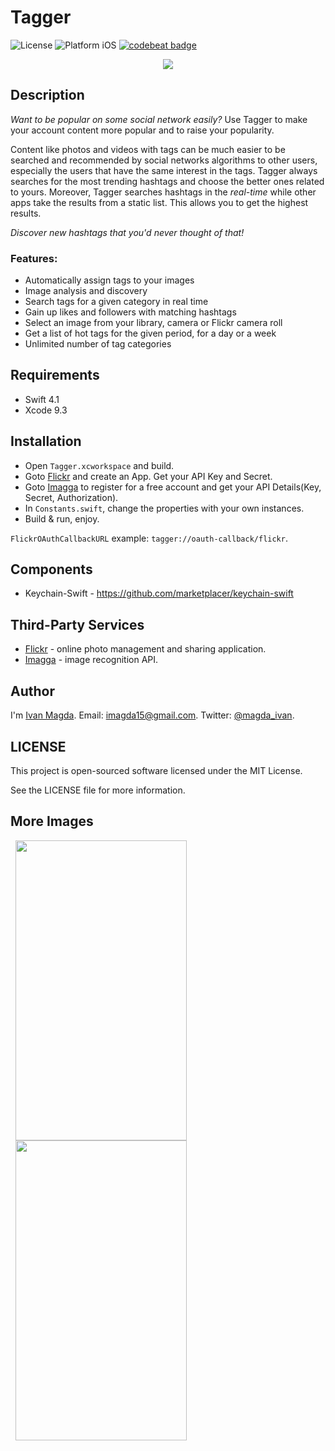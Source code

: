 # Tagger

![License](https://img.shields.io/npm/l/express.svg)
![Platform iOS](https://img.shields.io/badge/platform-iOS-blue.svg)
[![codebeat badge](https://codebeat.co/badges/8192c79c-edcb-4974-8765-5ec515b414fe)](https://codebeat.co/projects/github-com-vanyaland-tagger)

<p align="center">
  <img src="https://github.com/vanyaland/Tagger/blob/master/Screenshots/main.png"/>
</p>

## Description

*Want to be popular on some social network easily?* Use Tagger to make your account content more popular and to raise your popularity.

Content like photos and videos with tags can be much easier to be searched and recommended by social networks algorithms to other users, especially the users that have the same interest in the tags. Tagger always searches for the most trending hashtags and choose the better ones related to yours. Moreover, Tagger searches hashtags in the *real-time* while other apps take the results from a static list. This allows you to get the highest results.

*Discover new hashtags that you'd never thought of that!*

### Features:
- Automatically assign tags to your images
- Image analysis and discovery
- Search tags for a given category in real time
- Gain up likes and followers with matching hashtags
- Select an image from your library, camera or Flickr camera roll
- Get a list of hot tags for the given period, for a day or a week
- Unlimited number of tag categories

## Requirements
- Swift 4.1
- Xcode 9.3

## Installation
- Open `Tagger.xcworkspace` and build.
- Goto [Flickr](https://www.flickr.com/services/apps/create/) and create an App.
Get your API Key and Secret.
- Goto [Imagga](https://imagga.com/) to register for a free account and get your API Details(Key, Secret, Authorization).
- In `Constants.swift`, change the properties with your own instances.
- Build & run, enjoy.

`FlickrOAuthCallbackURL` example: `tagger://oauth-callback/flickr`.

## Components
- Keychain-Swift - https://github.com/marketplacer/keychain-swift

## Third-Party Services
- [Flickr](https://www.flickr.com/services/api/) - online photo management and sharing application.
- [Imagga](https://imagga.com/) - image recognition API.

## Author
I'm [Ivan Magda](https://www.facebook.com/ivan.magda).
Email: [imagda15@gmail.com](mailto:imagda15@gmail.com).
Twitter: [@magda_ivan](https://twitter.com/magda_ivan).

## LICENSE
This project is open-sourced software licensed under the MIT License.

See the LICENSE file for more information.

## More Images
<img src="https://github.com/vanyaland/Tagger/blob/master/Screenshots/tagging.png"
width="274" height="480" hspace="8">
<img src="https://github.com/vanyaland/Tagger/blob/master/Screenshots/results.png"
width="274" height="480" hspace="8">
